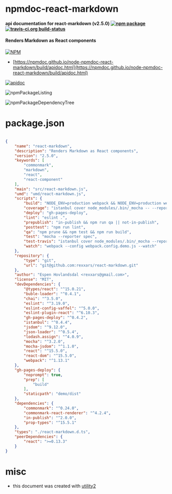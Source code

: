 # npmdoc-react-markdown

#### api documentation for  react-markdown (v2.5.0)  [![npm package](https://img.shields.io/npm/v/npmdoc-react-markdown.svg?style=flat-square)](https://www.npmjs.org/package/npmdoc-react-markdown) [![travis-ci.org build-status](https://api.travis-ci.org/npmdoc/node-npmdoc-react-markdown.svg)](https://travis-ci.org/npmdoc/node-npmdoc-react-markdown)

#### Renders Markdown as React components

[![NPM](https://nodei.co/npm/react-markdown.png?downloads=true&downloadRank=true&stars=true)](https://www.npmjs.com/package/react-markdown)

- [https://npmdoc.github.io/node-npmdoc-react-markdown/build/apidoc.html](https://npmdoc.github.io/node-npmdoc-react-markdown/build/apidoc.html)

[![apidoc](https://npmdoc.github.io/node-npmdoc-react-markdown/build/screenCapture.buildCi.browser.%252Ftmp%252Fbuild%252Fapidoc.html.png)](https://npmdoc.github.io/node-npmdoc-react-markdown/build/apidoc.html)

![npmPackageListing](https://npmdoc.github.io/node-npmdoc-react-markdown/build/screenCapture.npmPackageListing.svg)

![npmPackageDependencyTree](https://npmdoc.github.io/node-npmdoc-react-markdown/build/screenCapture.npmPackageDependencyTree.svg)



# package.json

```json

{
    "name": "react-markdown",
    "description": "Renders Markdown as React components",
    "version": "2.5.0",
    "keywords": [
        "commonmark",
        "markdown",
        "react",
        "react-component"
    ],
    "main": "src/react-markdown.js",
    "umd": "umd/react-markdown.js",
    "scripts": {
        "build": "NODE_ENV=production webpack && NODE_ENV=production webpack --config webpack.config.demo.js",
        "coverage": "istanbul cover node_modules/.bin/_mocha -- --reporter spec",
        "deploy": "gh-pages-deploy",
        "lint": "eslint .",
        "prepublish": "in-publish && npm run qa || not-in-publish",
        "posttest": "npm run lint",
        "qa": "npm prune && npm test && npm run build",
        "test": "mocha --reporter spec",
        "test-travis": "istanbul cover node_modules/.bin/_mocha --report lcovonly -- --reporter spec",
        "watch": "webpack --config webpack.config.demo.js --watch"
    },
    "repository": {
        "type": "git",
        "url": "git@github.com:rexxars/react-markdown.git"
    },
    "author": "Espen Hovlandsdal <rexxars@gmail.com>",
    "license": "MIT",
    "devDependencies": {
        "@types/react": "^15.0.21",
        "buble-loader": "^0.4.1",
        "chai": "^3.5.0",
        "eslint": "^3.19.0",
        "eslint-config-vaffel": "^5.0.0",
        "eslint-plugin-react": "^6.10.3",
        "gh-pages-deploy": "^0.4.2",
        "istanbul": "^0.4.4",
        "jsdom": "^9.12.0",
        "json-loader": "^0.5.4",
        "lodash.assign": "^4.0.9",
        "mocha": "^3.2.0",
        "mocha-jsdom": "^1.1.0",
        "react": "^15.5.0",
        "react-dom": "^15.5.0",
        "webpack": "^1.13.1"
    },
    "gh-pages-deploy": {
        "noprompt": true,
        "prep": [
            "build"
        ],
        "staticpath": "demo/dist"
    },
    "dependencies": {
        "commonmark": "^0.24.0",
        "commonmark-react-renderer": "^4.2.4",
        "in-publish": "^2.0.0",
        "prop-types": "^15.5.1"
    },
    "types": "./react-markdown.d.ts",
    "peerDependencies": {
        "react": ">=0.13.3"
    }
}
```



# misc
- this document was created with [utility2](https://github.com/kaizhu256/node-utility2)
